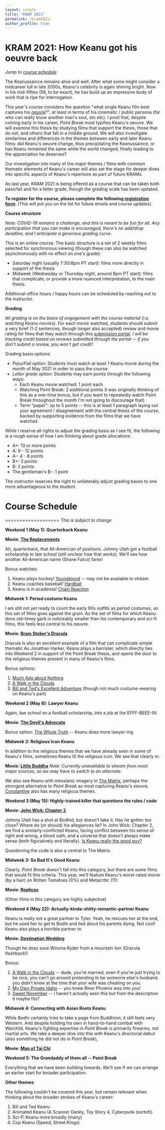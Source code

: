 ```yaml
---
layout: single
title: "KRAM 2021"
permalink: /kram2021/
author_profile: true
---
```


KRAM 2021: How Keanu got his oeuvre back
=================================

*Jump to [course schedule](#courseschedule)*

The Keanussaince remains alive and well. After what some might consider a midcareer lull in late 2000s, Keanu's celebrity is again shining bright. Now in his mid-fifties (56, to be exact), he has build up an impressive body of work that is ripe for interrogation.

This year's course considers the question "what single Keanu film best captures his [oeuvre](https://www.merriam-webster.com/dictionary/oeuvre)?", at least in terms of his cinematic / public persona (for who can really know another man's soul, etc etc). I posit that, despite coming early in his career, *Point Break* most typifies Keanu's oeuvre. We will examine this thesis by studying films that support the thesis, those that do not, and others that fall in a middle ground. We will also investigate similarities and differences in the themes between early and later Keanu films: did Keanu's oeuvre change, thus precipitating the Keanussaince, or has Keanu remained the same while the world changed, finally leading to the appreciation he deserves?

Our investigation into many of the major themes / films with common thematic elements of Keanu's career will also set the stage for deeper dives into specific aspects of Keanu's repertoire as part of future KRAMs.

As last year, KRAM 2021 is being offered as a course that can be taken both pass/fail and for a letter grade, though the grading scale has been updated.


**To register for the course, please complete the following [registration form](https://forms.gle/Zq3uFaaBcMqLNbZ66).** (This will put you on the list for future emails and course updates).



**Course structure**

*Note: COVID-19 remains a challenge, and this is meant to be fun for all. Any participation that you can make is encouraged, there's no add/drop deadline, and I anticipate a generous grading curve.*

This is an online course. The basic structure is a set of 2 weekly films selected for synchronous viewing (though these can also be watched asynchronously with no effect on one's grade):
 - Saturday night (usually 7:30/8pm PT start): films more directly in support of the thesis
 - Midweek (Wednesday or Thursday night, around 8pm PT start): films that complicate, or provide a more nuanced interpretation, to the main thesis.

Additional office hours / happy hours can be scheduled by reaching out to the instructor.


**Grading**

*All grading is on the basis of engagement with the course material (i.e. watching Keanu movies).* For each movie watched, students should submit a very brief (1-2 sentences, though longer also accepted) review and movie rating for films that they watch through this [submission portal](https://forms.gle/otLVgpLh8xPLPUdUA).
*I will be tracking credit based on reviews submitted through the portal -- if you don't submit a review, you won't get credit!*

Grading basis options:
 - *Pass/Fail option:* Students must watch at least 1 Keanu movie during the month of May 2021 in order to pass the course.
 - *Letter grade option:* Students may earn points through the following ways:
   - Each Keanu movie watched: 1 point each
   - Watching Point Break: 2 additional points (I was originally thinking of this as a one-time bonus, but if you want to repeatedly watch Point Break throughout the month I'm not going to discourage that)
   - Term "paper": up to 5 points -- this is at least 1 paragraph laying out your agreement / disagreement with the central thesis of the course, backed by supporting evidence from the films that we have watched.


While I reserve all rights to adjust the grading basis as I see fit, the following is a rough sense of how I am thinking about grade allocations:
 - A+: 13 or more points
 - A: 9 - 12 points
 - A-: 4 - 8 points
 - B+: 3 points
 - B: 2 points
 - The gentleman's B-: 1 point


The instructor reserves the right to unilaterally adjust grading bases to one more advantageous to the student.

# Course Schedule
===================
*This is subject to change*

**Weekend 1 (May 1): Quarterback Keanu**

**Movie: [The Replacements](https://www.justwatch.com/us/movie/the-replacements)**

Ah, quarterback, that All-American of positions. Johnny Utah got a football scholarship to law school (still unclear how that works). We'll see how another All-American name (Shane Falco) fares!


Bonus watches:
1. Keanu plays hockey! [Youngblood](https://www.justwatch.com/us/movie/youngblood-1986) -- may not be available to stream
2. Keanu coaches baseball! [Hardball](https://www.imdb.com/title/tt0180734/?ref_=nm_flmg_act_53)
2. Keanu is in academia! [Chain Reaction](https://www.imdb.com/title/tt0115857/?ref_=nm_flmg_act_64)

**Midweek 1: Period costume Keanu**

I am still not yet ready to count the early 90s outfits as period costumes, so this set of films goes against the grain. As the set of films for which Keanu dons old-timey garb is noticeably smaller than his contemporary and sci-fi films, this feels less central to his oeuvre.

**Movie: [Bram Stoker's Dracula](https://www.justwatch.com/us/movie/dracula-1992)**

Dracula is also an excellent example of a film that can complicate simple thematic
As Jonathan Harker, Keanu plays a barrister, which directly ties into Weekend 2 in support of the Point Break thesis, and opens the door to the religious themes present in many of Keanu's films.


Bonus options:
1. [Much Ado about Nothing](https://www.imdb.com/title/tt0107616/)
2. [A Walk in the Clouds](https://www.imdb.com/title/tt0114887/)
3. [Bill and Ted's Excellent Adventure](https://www.justwatch.com/us/movie/bill-and-teds-excellent-adventure) (though not much costume-wearing on Keanu's part)


**Weekend 2 (May 8): Lawyer Keanu**

Again, law school on a football scholarship, into a job at the EFFF-BEEE-IIII.

**Movie: [The Devil's Advocate](https://www.justwatch.com/us/movie/the-devils-advocate)**


Bonus option: [The Whole Truth](https://www.imdb.com/title/tt3503406/?ref_=nm_flmg_act_25) -- Keanu does more lawyer-ing


**Midweek 2: Religious Icon Keanu**

In addition to the religious themes that we have already seen in some of Keanu's films, sometimes Keanu IS the religious icon. We see that clearly in:

**Movie: [Little Buddha](https://www.justwatch.com/us/movie/little-buddha)**
*Note: Currently unavailable to stream from most major sources, so we may have to switch to an alternate.*

We also see Keanu with messianic imagery in [The Matrix](https://www.justwatch.com/us/movie/the-matrix), perhaps the strongest alternative to *Point Break* as most capturing Keanu's oeuvre. [Constantine](https://www.justwatch.com/us/movie/constantine) also has many religious themes.


**Weekend 3 (May 15): Highly-trained killer that questions the rules / code**


**Movie: [John Wick: Chapter 2](https://www.justwatch.com/us/movie/john-wick-chapter-two)**

Johnny Utah has a shot at Bodhid, but doesn't take it. Has he gotten too close? Where do (or should) his allegiances lie? In John Wick: Chapter 2, we find a similarly-conflicted Keanu, facing conflict between his sense of right and wrong, a blood oath, and a universe that doesn't always make sense (both figuratively and literally). [Is Keanu really the good guy?](https://www.youtube.com/watch?v=hn1VxaMEjRU)

Questioning the code is also a central to The Matrix.


**Midweek 3: So Bad It's Good Keanu**

Clearly, *Point Break* doesn't fall into this category, but there are some films that would fit this criteria. This year, we'll feature Keanu's worst-rated movie (by a hair) on Rotten Tomatoes (0%) and Metacritic (11):

**Movie: [Replicas](https://www.justwatch.com/us/movie/replicas)**

(Other films in this category are highly subjective)

**Weekend 4 (May 22): Actually-kinda-shitty-romantic-partner Keanu**

Keanu is really not a great partner to Tyler. Yeah, he rescues her at the end, but he used her to get to Bodhi and lied about his parents dying. Not cool! Keanu also plays a horrible partner in:


**Movie: [Destination Wedding](https://www.justwatch.com/us/movie/destination-wedding-2018)**

Though he does save Winona Ryder from a mountain lion (Dracula flashback!)

Bonus:
1. [A Walk in the Clouds](https://www.justwatch.com/us/movie/a-walk-in-the-clouds) -- dude, you're married, even if you're just trying to be nice, you can't go around pretending to be someone else's husband. you didn't know at the time that your wife was cheating on you.
2. [My Own Private Idaho](https://www.justwatch.com/us/movie/my-own-private-idaho) -- you knew River Phoenix was into you!
3. [Sweet November](https://www.justwatch.com/us/movie/sweet-november-2001) -- I haven't actually seen this but from the description it maybe fits?

**Midweek 4: Connecting with Asian Roots Keanu**

While Bodhi certainly tries to take a page from Buddhism, it still feels very Western. And despite holding his own in hand-to-hand combat with Warchild, Keanu's fighting expertise in *Point Break* is primarily firearms, not martial arts. We take a deeper dive into this with Keanu's directorial debut (also something he did not do in *Point Break*),

**Movie: [Man of Tai Chi](https://www.justwatch.com/us/movie/man-of-tai-chi)**



**Weekend 5: The Grandaddy of them all -- Point Break**

Everything that we have been building towards. We'll see if we can arrange an earlier start for broader participation.


**Other themes**

The following couldn't be covered this year, but remain relevant when thinking about the broader strokes of Keanu's career:
1. Bill and Ted Keanu
2. Animated Keanu (A Scanner Darkly, Toy Story 4, Cyberpunk (sortof))
3. Sci-Fi Keanu more broadly (many)
4. Cop Keanu (Speed, Street Kings)
